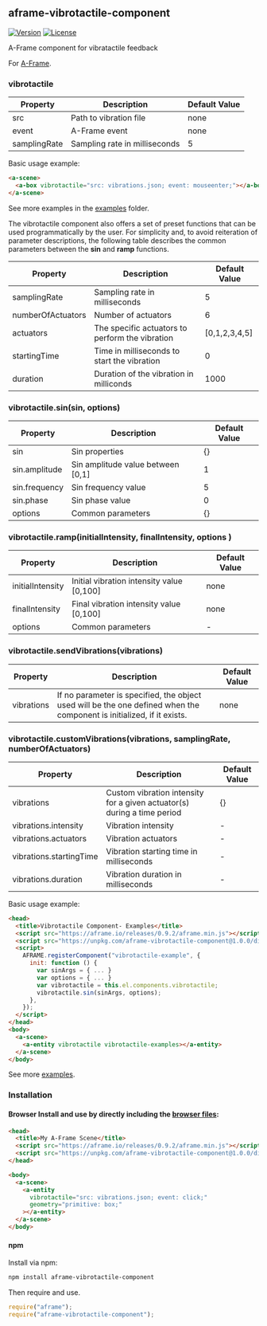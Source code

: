 ## aframe-vibrotactile-component

[![Version](http://img.shields.io/npm/v/aframe-vibrotactile-component.svg?style=flat-square)](https://npmjs.org/package/aframe-vibrotactile-component)
[![License](http://img.shields.io/npm/l/aframe-vibrotactile-component.svg?style=flat-square)](https://npmjs.org/package/aframe-vibrotactile-component)

A-Frame component for vibratactile feedback

For [A-Frame](https://aframe.io).

### vibrotactile

| Property     | Description                   | Default Value |
| ------------ | ----------------------------- | ------------- |
| src          | Path to vibration file        | none          |
| event        | A-Frame event                 | none          |
| samplingRate | Sampling rate in milliseconds | 5             |

Basic usage example:

```html
<a-scene>
  <a-box vibrotactile="src: vibrations.json; event: mouseenter;"></a-box>
</a-scene>
```

See more examples in the [examples](examples/vibrating-boxes/vibrating-boxes-example.html) folder.

The vibrotactile component also offers a set of preset functions that can be used programmatically by the user.
For simplicity and, to avoid reiteration of parameter descriptions, the following table describes the common parameters between the **sin** and **ramp** functions.

| Property          | Description                                     | Default Value |
| ----------------- | ----------------------------------------------- | ------------- |
| samplingRate      | Sampling rate in milliseconds                   | 5             |
| numberOfActuators | Number of actuators                             | 6             |
| actuators         | The specific actuators to perform the vibration | [0,1,2,3,4,5] |
| startingTime      | Time in milliseconds to start the vibration     | 0             |
| duration          | Duration of the vibration in milliconds         | 1000          |

### vibrotactile.sin(sin, options)

| Property      | Description                       | Default Value |
| ------------- | --------------------------------- | ------------- |
| sin           | Sin properties                    | {}            |
| sin.amplitude | Sin amplitude value between [0,1] | 1             |
| sin.frequency | Sin frequency value               | 5             |
| sin.phase     | Sin phase value                   | 0             |
| options       | Common parameters                 | {}            |

### vibrotactile.ramp(initialIntensity, finalIntensity, options )

| Property         | Description                               | Default Value |
| ---------------- | ----------------------------------------- | ------------- |
| initialIntensity | Initial vibration intensity value [0,100] | none          |
| finalIntensity   | Final vibration intensity value [0,100]   | none          |
| options          | Common parameters                         | -             |

### vibrotactile.sendVibrations(vibrations)

| Property   | Description                                                                                                            | Default Value |
| ---------- | ---------------------------------------------------------------------------------------------------------------------- | ------------- |
| vibrations | If no parameter is specified, the object used will be the one defined when the component is initialized, if it exists. | none          |

### vibrotactile.customVibrations(vibrations, samplingRate, numberOfActuators)

| Property                | Description                                                             | Default Value |
| ----------------------- | ----------------------------------------------------------------------- | ------------- |
| vibrations              | Custom vibration intensity for a given actuator(s) during a time period | {}            |
| vibrations.intensity    | Vibration intensity                                                     | -             |
| vibrations.actuators    | Vibration actuators                                                     | -             |
| vibrations.startingTime | Vibration starting time in milliseconds                                 | -             |
| vibrations.duration     | Vibration duration in milliseconds                                      | -             |

Basic usage example:

```html
<head>
  <title>Vibrotactile Component- Examples</title>
  <script src="https://aframe.io/releases/0.9.2/aframe.min.js"></script>
  <script src="https://unpkg.com/aframe-vibrotactile-component@1.0.0/dist/aframe-vibrotactile-component.min.js"></script>
  <script>
    AFRAME.registerComponent("vibrotactile-example", {
      init: function () {
        var sinArgs = { ... }
        var options = { ... }
        var vibrotactile = this.el.components.vibrotactile;
        vibrotactile.sin(sinArgs, options);
      },
    });
  </script>
</head>
<body>
  <a-scene>
    <a-entity vibrotactile vibrotactile-examples></a-entity>
  </a-scene>
</body>
```

See more [examples](examples/walking/walking-example.js).

### Installation

#### Browser Install and use by directly including the [browser files](dist):

```html
<head>
  <title>My A-Frame Scene</title>
  <script src="https://aframe.io/releases/0.9.2/aframe.min.js"></script>
  <script src="https://unpkg.com/aframe-vibrotactile-component@1.0.0/dist/aframe-vibrotactile-component.min.js"></script>
</head>

<body>
  <a-scene>
    <a-entity
      vibrotactile="src: vibrations.json; event: click;"
      geometry="primitive: box;"
    ></a-entity>
  </a-scene>
</body>
```

#### npm

Install via npm:

```bash
npm install aframe-vibrotactile-component
```

Then require and use.

```js
require("aframe");
require("aframe-vibrotactile-component");
```
